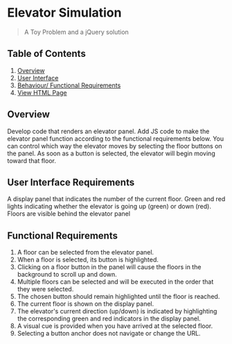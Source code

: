 # Elevator Simulation</h1>

>  A Toy Problem and a jQuery solution

## Table of Contents

1. [Overview](#overview)
1. [User Interface](#user-interface-requirements)
1. [Behaviour/ Functional Requirements](#functional-requirements)
1. [View HTML Page]()

## Overview

Develop code that renders an elevator panel. Add JS code to make the 
elevator panel function according to the functional requirements below. 
You can control which way the elevator moves by selecting 
the floor buttons on the panel. As soon as a button is selected, the 
elevator will begin moving toward that floor.

## User Interface Requirements

A display panel that indicates the number of the current floor. Green and 
red lights indicating whether the elevator is going up (green) or down 
(red). Floors are visible behind the elevator panel

## Functional Requirements

1. A floor can be selected from the elevator panel.
1. When a floor is selected, its button is highlighted.
1. Clicking on a floor button in the panel will cause the floors in the background to scroll up and down.
1. Multiple floors can be selected and will be executed in the order that they were selected.
1. The chosen button should remain highlighted until the floor is reached.
1. The current floor is shown on the display panel.
1. The elevator's current direction (up/down) is indicated by highlighting the corresponding
 green and red indicators in the display panel.
1. A visual cue is provided when you have arrived at the selected floor.
1. Selecting a button anchor does not navigate or change the URL.
